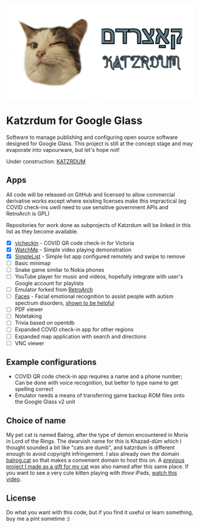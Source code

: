 ![Katzrdum](logo.png)
# Katzrdum for Google Glass
Software to manage publishing and configuring open source software designed for Google Glass.
This project is still at the concept stage and may evaporate into vapourware, but let's hope not!

Under construction: [KATZRDUM](https://mine.balrog.cat)

## Apps
All code will be released on GitHub and licensed to allow commercial derivative works except where existing licenses make this impractical (eg COVID check-ins uwill need to use sensitive government APIs and RetroArch is GPL)

Repositories for work done as subprojects of Katzrdum will be linked in this list as they become available.

* [x] [vicheckin](https://github.com/mensly/viccheckin) - COVID QR code check-in for Victoria
* [x] [WatchMe](https://github.com/mensly/watchmeforglass) - Simple video playing demonstration
* [x] [SimpleList](https://github.com/mensly/SimpleList) - Simple list app configured remotely and swipe to remove
* [ ] Basic minimap
* [ ] Snake game similar to Nokia phones
* [ ] YouTube player for music and videos, hopefully integrate with user's Google account for playlists
* [ ] Emulator forked from [RetroArch](https://github.com/libretro/RetroArch)
* [ ] [Faces](https://github.com/mensly/facesforglass) - Facial emotional recognition to assist people with autism spectrum disorders, 
[shown to be helpful](https://med.stanford.edu/news/all-news/2018/08/google-glass-helps-kids-with-autism-read-facial-expressions.html)
* [ ] PDF viewer
* [ ] Notetaking
* [ ] Trivia based on opentdb
* [ ] Expanded COVID check-in app for other regions
* [ ] Expanded map application with search and directions
* [ ] VNC viewer

## Example configurations
* COVID QR code check-in app requires a name and a phone number; 
Can be done with voice recognition, but better to type name to get spelling correct
* Emulator needs a means of transferring game backup ROM files onto the Google Glass v2 unit

## Choice of name
My pet cat is named Balrog, after the type of demon encountered in Moria in Lord of the Rings. The dwarvish name for this is Khazad-dûm
which I thought sounded a bit like "cats are dumb", and katzrdum is different enough to avoid copyright infringement. 
I also already own the domain [balrog.cat](http://balrog.cat) so that makes a convenient domain to host this on.
A [previous project I made as a gift for my cat](https://github.com/mensly/Dwarrowdelf) was also named after this same place. 
If you want to see a very cute kitten playing with *three* iPads, [watch this video](https://youtu.be/W5rK3JmVIgM).

## License
Do what you want with this code, but if you find it useful or learn something, buy me a pint sometime :)

